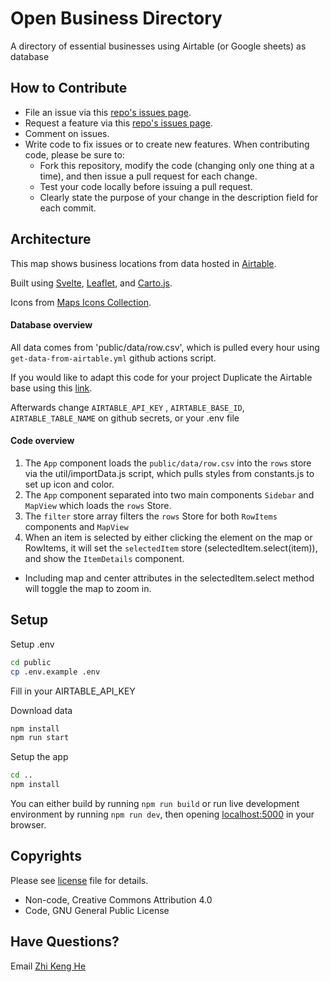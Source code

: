 # Open Business Directory

A directory of essential businesses using Airtable (or Google sheets) as database

## How to Contribute

- File an issue via this [repo's issues page](https://github.com/BetaNYC/open_business_directory/issues).
- Request a feature via this [repo's issues page](https://github.com/BetaNYC/open_business_directory/issues).
- Comment on issues.
- Write code to fix issues or to create new features. When contributing code, please be sure to:
  - Fork this repository, modify the code (changing only one thing at a time), and then issue a pull request for each change.
  - Test your code locally before issuing a pull request.
  - Clearly state the purpose of your change in the description field for each commit.

## Architecture

This map shows business locations from data hosted in [Airtable](https://airtable.com/shr8VRQrxpUHtb1xQ).

Built using [Svelte](https://svelte.dev/), [Leaflet](https://leafletjs.com/), and [Carto.js](https://carto.com/developers/carto-js/).

Icons from [Maps Icons Collection](https://mapicons.mapsmarker.com).


#### Database overview
All data comes from 'public/data/row.csv', which is pulled every hour using `get-data-from-airtable.yml` github actions script.

If you would like to adapt this code for your project Duplicate the Airtable base using this [link](https://airtable.com/invite/l?inviteId=inv56kwp8nak3J7ps&inviteToken=6d03467592349bbc0da69707c1609226eb7e3251b8421618447c820f1727adf4).

Afterwards change `AIRTABLE_API_KEY` , `AIRTABLE_BASE_ID`, `AIRTABLE_TABLE_NAME` on github secrets, or your .env file

#### Code overview
1. The `App` component loads the `public/data/row.csv` into the `rows` store via the util/importData.js script, which pulls styles from constants.js to set up icon and color.
2. The `App` component separated into two main components `Sidebar` and `MapView` which loads the `rows` Store.
3. The `filter` store array filters the `rows` Store for both `RowItems` components and `MapView`
4. When an item is selected by either clicking the element on the map or RowItems, it will set the `selectedItem` store (selectedItem.select(item)), and show the `ItemDetails` component.

- Including map and center attributes in the selectedItem.select method will toggle the map to zoom in.

## Setup

Setup .env
```bash
cd public
cp .env.example .env
```
Fill in your AIRTABLE_API_KEY

Download data
```bash
npm install 
npm run start
```

Setup the app
```bash
cd ..
npm install
```

You can either build by running `npm run build` or run live development environment by running `npm run dev`, then opening [localhost:5000](http://localhost:5000/) in your browser.

## Copyrights

Please see [license](https://github.com/zhik/east-village-essential-small-business/blob/master/LICENSE) file for details.

- Non-code, Creative Commons Attribution 4.0
- Code, GNU General Public License

## Have Questions?
Email [Zhi Keng He](mainto:zhi@beta.nyc)